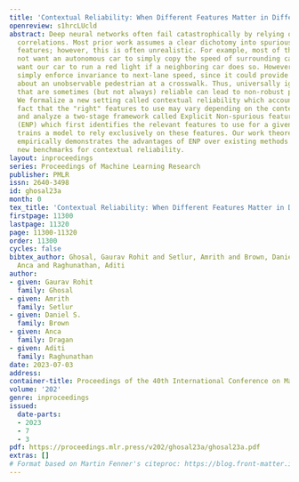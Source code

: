 ```yaml
---
title: 'Contextual Reliability: When Different Features Matter in Different Contexts'
openreview: s1hrcLUcld
abstract: Deep neural networks often fail catastrophically by relying on spurious
  correlations. Most prior work assumes a clear dichotomy into spurious and reliable
  features; however, this is often unrealistic. For example, most of the time we do
  not want an autonomous car to simply copy the speed of surrounding cars—we don’t
  want our car to run a red light if a neighboring car does so. However, we cannot
  simply enforce invariance to next-lane speed, since it could provide valuable information
  about an unobservable pedestrian at a crosswalk. Thus, universally ignoring features
  that are sometimes (but not always) reliable can lead to non-robust performance.
  We formalize a new setting called contextual reliability which accounts for the
  fact that the "right" features to use may vary depending on the context. We propose
  and analyze a two-stage framework called Explicit Non-spurious feature Prediction
  (ENP) which first identifies the relevant features to use for a given context, then
  trains a model to rely exclusively on these features. Our work theoretically and
  empirically demonstrates the advantages of ENP over existing methods and provides
  new benchmarks for contextual reliability.
layout: inproceedings
series: Proceedings of Machine Learning Research
publisher: PMLR
issn: 2640-3498
id: ghosal23a
month: 0
tex_title: 'Contextual Reliability: When Different Features Matter in Different Contexts'
firstpage: 11300
lastpage: 11320
page: 11300-11320
order: 11300
cycles: false
bibtex_author: Ghosal, Gaurav Rohit and Setlur, Amrith and Brown, Daniel S. and Dragan,
  Anca and Raghunathan, Aditi
author:
- given: Gaurav Rohit
  family: Ghosal
- given: Amrith
  family: Setlur
- given: Daniel S.
  family: Brown
- given: Anca
  family: Dragan
- given: Aditi
  family: Raghunathan
date: 2023-07-03
address: 
container-title: Proceedings of the 40th International Conference on Machine Learning
volume: '202'
genre: inproceedings
issued:
  date-parts:
  - 2023
  - 7
  - 3
pdf: https://proceedings.mlr.press/v202/ghosal23a/ghosal23a.pdf
extras: []
# Format based on Martin Fenner's citeproc: https://blog.front-matter.io/posts/citeproc-yaml-for-bibliographies/
---
```


